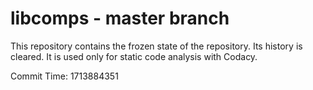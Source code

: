 # libcomps - master branch

This repository contains the frozen state of the repository.
Its history is cleared. It is used only for static code
analysis with Codacy.

Commit Time: 1713884351